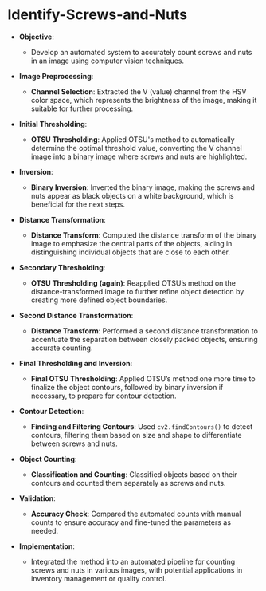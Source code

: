 # Identify-Screws-and-Nuts

- **Objective**:
    - Develop an automated system to accurately count screws and nuts in an image using computer vision techniques.
    
- **Image Preprocessing**:
    - **Channel Selection**: Extracted the V (value) channel from the HSV color space, which represents the brightness of the image, making it suitable for further processing.
	
- **Initial Thresholding**:
    - **OTSU Thresholding**: Applied OTSU's method to automatically determine the optimal threshold value, converting the V channel image into a binary image where screws and nuts are highlighted.
    
- **Inversion**:
    - **Binary Inversion**: Inverted the binary image, making the screws and nuts appear as black objects on a white background, which is beneficial for the next steps.
    
- **Distance Transformation**:
    - **Distance Transform**: Computed the distance transform of the binary image to emphasize the central parts of the objects, aiding in distinguishing individual objects that are close to each other.
    
- **Secondary Thresholding**:
    - **OTSU Thresholding (again)**: Reapplied OTSU’s method on the distance-transformed image to further refine object detection by creating more defined object boundaries.
    
- **Second Distance Transformation**:
    - **Distance Transform**: Performed a second distance transformation to accentuate the separation between closely packed objects, ensuring accurate counting.
    
- **Final Thresholding and Inversion**:
    - **Final OTSU Thresholding**: Applied OTSU’s method one more time to finalize the object contours, followed by binary inversion if necessary, to prepare for contour detection.
    
- **Contour Detection**:
    - **Finding and Filtering Contours**: Used `cv2.findContours()` to detect contours, filtering them based on size and shape to differentiate between screws and nuts.
    
- **Object Counting**:
    - **Classification and Counting**: Classified objects based on their contours and counted them separately as screws and nuts.
    
- **Validation**:
    - **Accuracy Check**: Compared the automated counts with manual counts to ensure accuracy and fine-tuned the parameters as needed.
    
- **Implementation**:
    - Integrated the method into an automated pipeline for counting screws and nuts in various images, with potential applications in inventory management or quality control.
